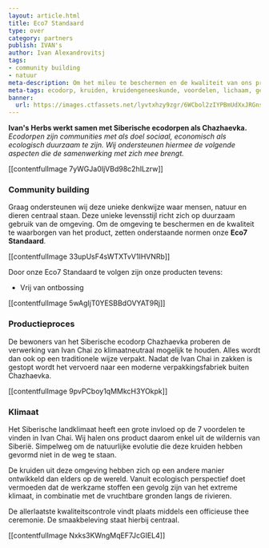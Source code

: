 ```yaml
---
layout: article.html
title: Eco7 Standaard
type: over
category: partners
publish: IVAN's
author: Ivan Alexandrovitsj
tags:
- community building
- natuur
meta-description: Om het mileu te beschermen en de kwaliteit van ons product te kunnen waarborgen, zet onze Eco7 Standaard de norm... Lees snel meer over onze Eco7 Standaard. 
meta-tags: ecodorp, kruiden, kruidengeneeskunde, voordelen, lichaam, geest, siberië, introduceren, kruiden, informeren, community building, siberische kruidenthee, milieu, eco7 standaard, ontbossingen
banner:
  url: https://images.ctfassets.net/lyvtxhzy9zgr/6WCbol2zIYPBmUdXxJRGns/56bb2c12dedf933340e1b5b6ad834f72/pour-in-ivan-chai.png?fm=jpg&q=30
---
```


**Ivan's Herbs werkt samen met Siberische ecodorpen als Chazhaevka.** <br>
_Ecodorpen zijn communities met als doel sociaal, economisch als ecologisch duurzaam te zijn. Wij ondersteunen hiermee de volgende aspecten die de samenwerking met zich mee brengt._


[[contentfulImage 7yWGJa0IjVBd98c2hILzrw]]

### Community building

Graag ondersteunen wij deze unieke denkwijze waar mensen, natuur en dieren centraal staan. Deze unieke levensstijl richt zich op duurzaam gebruik van de omgeving. Om de omgeving te beschermen en de kwaliteit te waarborgen van het product, zetten onderstaande normen onze **Eco7 Standaard**.

[[contentfulImage 33upUsF4sWTXTvV1IHVNRb]]

Door onze Eco7 Standaard te volgen zijn onze producten tevens:
- Vrij van ontbossing

[[contentfulImage 5wAgIjT0YESBBdOVYAT9Rj]]

### Productieproces

De bewoners van het Siberische ecodorp Chazhaevka proberen de verwerking van Ivan Chai zo klimaatneutraal mogelijk te houden. Alles wordt dan ook op een traditionele wijze verpakt. Nadat de Ivan Chai in zakken is gestopt wordt het vervoerd naar een moderne verpakkingsfabriek buiten Chazhaevka.
    
[[contentfulImage 9pvPCboy1qMMkcH3YOkpk]]

### Klimaat

Het Siberische landklimaat heeft een grote invloed op de 7 voordelen te vinden in Ivan Chai. Wij halen ons product daarom enkel uit de wildernis van Siberië. Simpelweg om de natuurlijke evolutie die deze kruiden hebben gevormd niet in de weg te staan.

De kruiden uit deze omgeving hebben zich op een andere manier ontwikkeld dan elders op de wereld. Vanuit ecologisch perspectief doet vermoeden dat de werkzame stoffen een gevolg zijn van het extreme klimaat, in combinatie met de vruchtbare gronden langs de rivieren.

De allerlaatste kwaliteitscontrole vindt plaats middels een officieuse thee ceremonie. De smaakbeleving staat hierbij centraal.

[[contentfulImage Nxks3KWngMqEF7JcGIEL4]]
